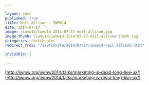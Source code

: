 ```yaml
---

layout: post
published: true
title: Neil Allison - IWMW14
date: 2014-07-17
image: /iwmw14/iwmw14-2014-07-17-neil-allison.jpg
image-thumb: /iwmw14/iwmw14-2014-07-17-neil-allison-thumb.jpg
categories: sketchnotes
redirect_from: "/sketchnote/2014/07/17/iwmw14-neil-allison.html"

invisible: 1

---
```


[http://iwmw.org/iwmw2014/talks/marketing-is-dead-long-live-ux/](http://iwmw.org/iwmw2014/talks/marketing-is-dead-long-live-ux/)